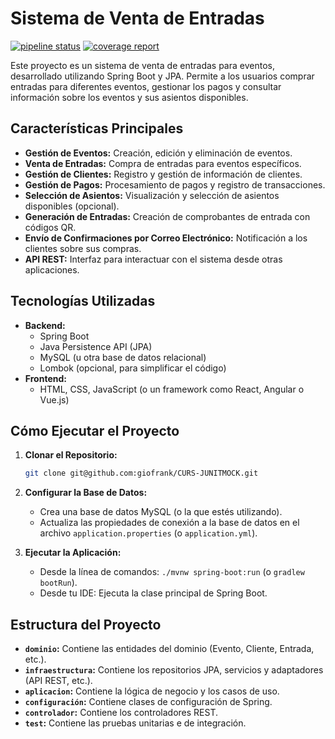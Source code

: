 # Sistema de Venta de Entradas

[![pipeline status](https://img.shields.io/gitlab/pipeline/giofrank/CURS-JUNITMOCK/master)](https://gitlab.com/giofrank/CURS-JUNITMOCK/-/commits/master)
[![coverage report](https://img.shields.io/gitlab/coverage/giofrank/CURS-JUNITMOCK/master)](https://gitlab.com/giofrank/CURS-JUNITMOCK/-/commits/master)

Este proyecto es un sistema de venta de entradas para eventos, desarrollado utilizando Spring Boot y JPA. Permite a los usuarios comprar entradas para diferentes eventos, gestionar los pagos y consultar información sobre los eventos y sus asientos disponibles.

## Características Principales

*   **Gestión de Eventos:** Creación, edición y eliminación de eventos.
*   **Venta de Entradas:** Compra de entradas para eventos específicos.
*   **Gestión de Clientes:** Registro y gestión de información de clientes.
*   **Gestión de Pagos:** Procesamiento de pagos y registro de transacciones.
*   **Selección de Asientos:** Visualización y selección de asientos disponibles (opcional).
*   **Generación de Entradas:** Creación de comprobantes de entrada con códigos QR.
*   **Envío de Confirmaciones por Correo Electrónico:** Notificación a los clientes sobre sus compras.
*   **API REST:** Interfaz para interactuar con el sistema desde otras aplicaciones.

## Tecnologías Utilizadas

*   **Backend:**
    *   Spring Boot
    *   Java Persistence API (JPA)
    *   MySQL (u otra base de datos relacional)
    *   Lombok (opcional, para simplificar el código)
*   **Frontend:**
    *   HTML, CSS, JavaScript (o un framework como React, Angular o Vue.js)

## Cómo Ejecutar el Proyecto

1.  **Clonar el Repositorio:**

    ```bash
    git clone git@github.com:giofrank/CURS-JUNITMOCK.git
    ```
2.  **Configurar la Base de Datos:**
    *   Crea una base de datos MySQL (o la que estés utilizando).
    *   Actualiza las propiedades de conexión a la base de datos en el archivo `application.properties` (o `application.yml`).

3.  **Ejecutar la Aplicación:**
    *   Desde la línea de comandos: `./mvnw spring-boot:run` (o `gradlew bootRun`).
    *   Desde tu IDE: Ejecuta la clase principal de Spring Boot.

## Estructura del Proyecto

*   **`dominio`:** Contiene las entidades del dominio (Evento, Cliente, Entrada, etc.).
*   **`infraestructura`:** Contiene los repositorios JPA, servicios y adaptadores (API REST, etc.).
*   **`aplicacion`:** Contiene la lógica de negocio y los casos de uso.
*   **`configuración`:** Contiene clases de configuración de Spring.
*   **`controlador`:** Contiene los controladores REST.
*   **`test`:** Contiene las pruebas unitarias e de integración.

